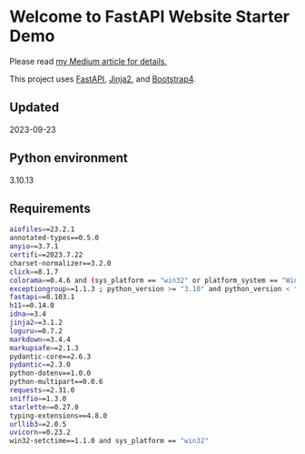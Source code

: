 <h1>Welcome to FastAPI Website Starter Demo</h1>

<p>
Please read <a href="https://levelup.gitconnected.com/building-a-website-starter-with-fastapi-92d077092864">my Medium article for details.</a>
</p>

<p>
This project uses <a href="https://fastapi.tiangolo.com/">FastAPI</a>, <a href="https://jinja.palletsprojects.com/en/2.11.x/">Jinja2</a>, and <a href="https://getbootstrap.com/docs/4.1/getting-started/introduction/">Bootstrap4</a>.
</p>


<h2>Updated</h2>


2023-09-23

## Python environment

3.10.13

## Requirements

``` sh
aiofiles==23.2.1
annotated-types==0.5.0
anyio==3.7.1
certifi==2023.7.22
charset-normalizer==3.2.0
click==8.1.7
colorama==0.4.6 and (sys_platform == "win32" or platform_system == "Windows")
exceptiongroup==1.1.3 ; python_version >= "3.10" and python_version < "3.11"
fastapi==0.103.1
h11==0.14.0
idna==3.4
jinja2==3.1.2
loguru==0.7.2
markdown==3.4.4
markupsafe==2.1.3
pydantic-core==2.6.3
pydantic==2.3.0
python-dotenv==1.0.0
python-multipart==0.0.6
requests==2.31.0
sniffio==1.3.0
starlette==0.27.0
typing-extensions==4.8.0
urllib3==2.0.5
uvicorn==0.23.2
win32-setctime==1.1.0 and sys_platform == "win32"
```
